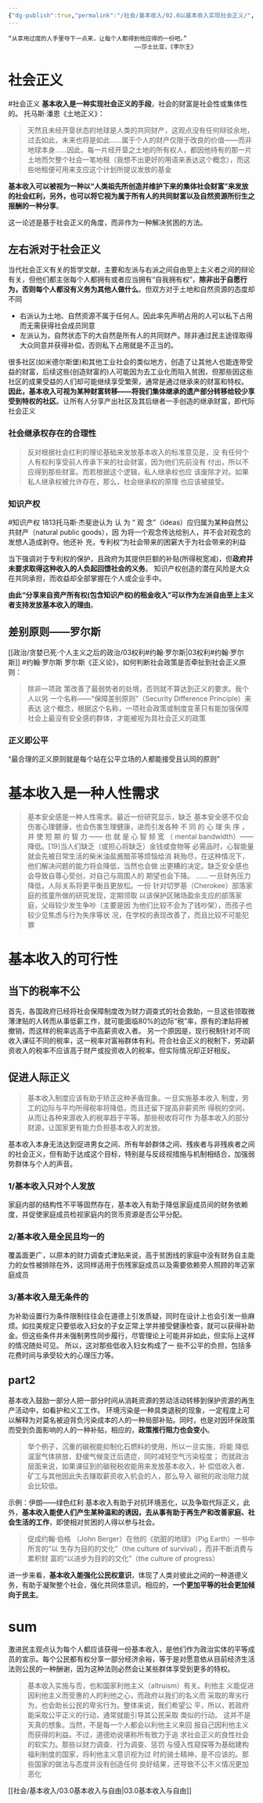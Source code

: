 ```yaml
---
{"dg-publish":true,"permalink":"/社会/基本收入/02.0以基本收入实现社会正义/","dgPassFrontmatter":true}
---
```


```
“从享⽤过度的⼈⼿⾥夺下⼀点来，让每个⼈都得到他应得的⼀份吧。”
									——莎⼠⽐亚，《李尔王》
```
# 社会正义
#社会正义
**基本收入是一种实现社会正义的手段**，社会的财富是社会性或集体性的。
托马斯·潘恩《土地正义》：
>天然且未经开垦状态的地球是⼈类的共同财产，这观点没有任何辩驳余地，过去如此，未来也将是如此……属于个⼈的财产仅限于改良的价值——⽽⾮地球本⾝……因此，每⼀⽚经开垦之⼟地的所有权⼈，都因他持有的那⼀⽚⼟地⽽⽋整个社会⼀笔地租（我想不出更好的⽤语来表达这个概念），⽽这些地租便可⽤来⽀应这个计划所提议发放的基⾦

**基本收入可以被视为一种以“人类祖先所创造并维护下来的集体社会财富”来发放的社会红利，另外，也可以将它视为属于所有人的共同财富以及自然资源所衍生之报酬的一种分享**。

这一论述是基于社会正义的角度，而非作为一种解决贫困的方法。
## 左右派对于社会正义
当代社会正义有关的哲学文献，主要和左派与右派之间自由至上主义者之间的辩论有关，但他们都主张每个人都拥有或者应当拥有“自我拥有权”，**除非出于自愿行为，否则每个人都没有义务为其他人做什么**。但双方对于土地和自然资源的态度却不同
- 右派认为土地、自然资源不属于任何人。因此率先声明占用的人可以私下占用而无需获得社会成员同意
- 左派认为，自然状态下的大自然是所有人的共同财产。除非通过民主途径取得大众同意并获得补偿，否则私下占用就是不正当的。

很多社区(如米德尔斯堡)和其他工业社会的类似地方，创造了让其他人也能连带受益的财富，后续这些(创造财富的)人可能因为去工业化而陷入贫困，但那些因这些社区的成果受益的人们却可能继续享受繁荣，通常是通过继承来的财富和特权。
**因此，基本收入可视为某种财富转移——将我们集体继承的遗产部分转移给较少享受到特权的社区**。让所有人分享产出社区及其后继者一手创造的继承财富，即代际社会正义
### 社会继承权存在的合理性
>反对根据社会红利的理论基础来发放基本收⼊的标准意⻅是，没 有任何个⼈有权利享受前⼈传承下来的社会财富，因为他们先前没有 付出，所以不应得到那些财富。⽽若根据这个逻辑，私⼈继承权也应 该废除才对。如果私⼈继承权被允许存在，那么，社会继承权的原理 也应该被接受。

### 知识产权
#知识产权
1813托马斯·杰斐逊认为 认 为 “ 观 念”（ideas）应归属为某种⾃然公共财产（natural public goods），因 为将⼀个观念传达给别⼈，并不会对观念的发想⼈造成剥夺。他还补 充，专利权“为社会带来的困窘⼤于为社会带来的利益

当下强调对于专利权的保护，且政府为其提供巨额的补贴(所得税宽减)，但**政府并未要求取得这种收入的人负起回馈社会的义务**。
知识产权创造的潜在风险是大众在共同承担，而收益却全部掌握在个人或企业手中。

**由此“分享来自资产所有权(包含知识产权)的租金收入”可以作为左派自由至上主义者支持发放基本收入的理由**。
## 差别原则——罗尔斯
[[政治/贪婪已死·个人主义之后的政治/03权利#约翰·罗尔斯\|03权利#约翰·罗尔斯]]
#约翰·罗尔斯 
罗尔斯《正义论》，如何判断社会政策是否牵扯到社会正义原则：
>除⾮⼀项政 策改善了最弱势者的处境，否则就不算达到正义的要求。我个⼈以另 ⼀个名称——“保障差别原则”（Security Difference Principle）来表达 这个概念，根据这个名称，⼀项社会政策或制度变⾰只有能加强保障 社会上最没有安全感的群体，才能被视为具社会正义的政策
### 正义即公平
“最合理的正义原则就是每个站在公平立场的人都能接受且认同的原则”
# 基本收入是一种人性需求
>基本安全感是⼀种⼈性需求。最近⼀份研究显⽰，缺乏 基本安全感不仅会伤害⼼理健康，也会伤害⽣理健康，进⽽引发各种 不 同 的 ⼼ 理 失 序 ， 并 使 短 期 的 智 ⼒ —— 也 就 是 ⼼ 智 频 宽 （ mental bandwidth）——降低。[19]当⼈们缺乏（或担⼼将缺乏）⾦钱或⾷物等 必需品时，⼼智能量就会先被⽇常⽣活的柴⽶油盐酱醋茶等烦恼给消 耗殆尽，在这种情况下，他们解决问题的能⼒将会降低，当然也会做 出更糟的决定。缺乏安全感也会导致⾃尊⼼受创，对⾃⼰与周围⼈的 期望也会下降。
>......
>⼀旦财务压⼒降低，⼈际关系将更平衡且更放松。⼀份 针对切罗基（Cherokee）部落家庭的孩童所做的研究发现，定期领取 以该保护区赌场盈余⽀应的部落家庭，⽗⺟较少发⽣争吵（主要是因 为他们⽐较不会为了钱吵架），⽽孩⼦也较少⻅焦虑与⾏为失序等状 况，在学校的表现改善了，⽽且⽐较不可能犯罪

# 基本收入的可行性
## 当下的税率不公
首先，各国政府已经将社会保障制度改为财力调查式的社会救助，一旦这些领取微薄津贴的人转而从事低薪工作，就可能面临80%的边际“税”率，原有的津贴将被撤销，而这样的税率远高于中高薪资收入者。
另一个原因是，现行税制针对不同收入课征不同的税率，这一税率对富裕群体有利。符合社会正义的税制下，劳动薪资收入的税率不应该高于财产或投资收入的税率。但实际情况却正好相反。
## 促进人际正义
>基本收⼊制度应该有助于矫正这种⽭盾现象。⼀旦实施基本收⼊ 制度，劳⼯的边际与平均所得税率将降低，⽽且还留下提⾼⾮薪资所 得税的空间，从⽽让各种来源收⼊的税率趋于平等。那些税收将可作 为基本收⼊的部分财源，让国家更有能⼒负担基本收⼊的发放。

基本收入本身无法达到促进男女之间、所有年龄群体之间、残疾者与非残疾者之间的社会正义，但有助于达成这个目标，特别是与反歧视措施与机制相结合，加强弱势群体与个人的声音。
### 1/基本收入只对个人发放
家庭内部的结构性不平等固然存在，基本收入有助于降低家庭成员间的财务依赖度，并促使家庭成员检视家庭内的货币资源是否公平分配。
### 2/基本收入是全民且均一的
覆盖面更广，以原本的财力调查式津贴来说，高于贫困线的家庭中没有财务自主能力的女性被排除在外，这同样适用于伤残家庭成员以及需要依赖旁人照顾的年迈家庭成员
### 3/基本收入是无条件的
为补助设置行为条件限制往往会在道德上引发质疑，同时在设计上也会引发一些麻烦。如拉美规定只要低收入妇女的子女正常上学并接受健康检查，就可以获得补助金。但这些条件并未强制男性同步履行，尽管理论上可能并非如此，但实际上这样的情况随处可见。
所以，这对那些低收⼊妇⼥构成了⼀ 些不公平的负担，包括多花费时间与承受较⼤的⼼理压⼒等。
## part2
基本收入鼓励一部分人把一部分时间从消耗资源的劳动活动转移到保护资源的再生产活动中，如看护和义工工作。
环境污染是一种具类退税的现象，一定程度上可以解释为对莫名被迫背负污染成本的人的一种局部补贴。同时，也是对因环保政策而受到负面影响的人的一种补贴，相应的，**政策推行阻力也会变小**。
>举个例⼦，沉重的碳税能抑制化⽯燃料的使⽤，所以⼀旦实施，将能 降低温室⽓体排放、舒缓⽓候变迁后遗症，同时减轻空⽓污染程度； ⽽就政治层⾯来说，如果课征到的碳税税收能⽤来发放基本收⼊，补 偿低收⼊者、矿⼯与其他因此失去赚取薪资收⼊机会的⼈，那么导⼊ 碳税的政治阻⼒就会⽐较低。

示例：伊朗——绿色红利
基本收入有助于对抗环境恶化，以及争取代际正义，此外，**基本收入能使人们产生某种温和的诱因，去从事有助于再生产和改善家庭、社会生活的工作**，即使相对贫困的人得以参与社会。
>促成约翰·伯格 （John Berger）在他的《肮脏的地球》（Pig Earth）⼀书中所⾔的“以 ⽣存为⽬的的⽂化”（the culture of survival），⽽⾮不断消费与累积财 富的“以进步为⽬的的⽂化”（the culture of progress）

进一步来看，**基本收入能强化公民权意识**，体现了人类对彼此之间的一种道德义务，有助于凝聚整个社会，强化共同体意识。相应的，**一个更加平等的社会更加倾向于民主**。

# sum
激进民主观点认为每个人都应该获得一份基本收入，是他们作为政治实体的平等成员的宣示。每个公民都有权分享一部分经济余裕，等于是对愿意依从目前经济生活法则公民的一种酬谢，因为这种法则必然会让某些群体享受到更多的特权。
>基本收⼊实施与否，也和国家利他主义（altruism）有关。利他主 义能促进因利他主义⽽受惠的⼈的利他之⼼，⽽政府以我们的名义⽽ 采取的卑劣⾏为，也会助⻓公⺠的卑劣⾏为。整体来说，我们希望公 平，所以，若政府能采取公平正义的⾏动，通常就能引导其公⺠采取 类似的⾏动。 
>这并不是天真的想象。当然，不是每⼀个⼈都会以利他主义来回 报⾃⼰因利他主义⽽获得的利益。不过，道德劝说堪称所有致⼒于追 求社会正义的良性社会的软实⼒。那些以财⼒调查、⾏为调查、惩罚 与侵⼊性窥探等为基础建构福利制度的国家，将利他主义意识视为过 时的骑⼠精神，是不应该的。那些国家的做法与态度并没有创造任何 良好结果，还导致不公不义情况更加恶化


[[社会/基本收入/03.0基本收入与自由\|03.0基本收入与自由]]















